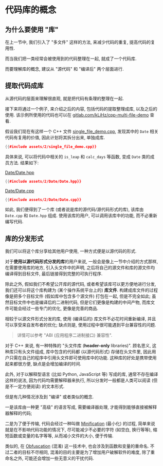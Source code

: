 # 代码库的概念

## 为什么要使用 "库"

在上一节中, 我们引入了 "多文件" 这样的方法, 来减少代码的重复, 提高代码的复用性.

而当我们把一类经常会被使用到的代码整理在一起, 就成了一个代码库.

而要理解库的概念, 建议从 "源代码" 和 "编译后" 两个层面进行.

## 提取代码成库

从源代码的层面来理解很直观, 就是把代码有条理的整理在一起.

接下来将通过一个例子, 来介绍之后的内容, 包括代码的提取整理成库, 以及之后的使用. 该示例所使用的代码也可以在 [gitlab.com/kLiHz/cpp-multi-file-demo](https://gitlab.com/kLiHz/cpp-multi-file-demo/) 查看.

假设我们现在有这样一个 C++ 文件 [single_file_demo.cpp](assets/2/single_file_demo.cpp), 发现其中的 `Date` 相关代码有复用的价值, 因此计划将其拆分出来, 单独成库.

```cpp
{{#include assets/2/single_file_demo.cpp}}
```

具体来说, 可以将代码中相关的 `is_leap` 和 `calc_days` 等函数, 变成 `Date` 类的成员方法. 结果如下:

[Date/Date.hpp](assets/2/Date/Date.hpp)

```cpp
{{#include assets/2/Date/Date.hpp}}
```

[Date/Date.cpp](assets/2/Date/Date.cpp)

```cpp
{{#include assets/2/Date/Date.cpp}}
```

如此, 我们便得到了一个库 (或者说是库的源代码/源代码形式的库), 该库由 `Date.cpp` 和 `Date.hpp` 组成. 使用该库的用户, 可以调用该库中的功能, 而不必重新编写代码.

## 库的分发形式

我们可以将这个库分享给其他用户使用, 一种方式便是以源代码的形式.

对于**使用以源代码形式分发的库**的用户来说, 一般会是像上一节中介绍的方式那样, 在需要使用库的地方, 引入头文件中的声明, 之后将自己的源文件和库的源文件均编译得到目标文件, 最后链接得到完整的可执行程序.

除此之外, 假如我们不希望公开库的源代码, 或者希望该库可以更方便地进行分发, 我们还可以将这个库构建为 (某个操作系统平台上的) **库文件**. 构建成库文件的过程像是把多个目标文件 (假如库中包含多个源文件) 打包在一起, 但是不完全如此; 虽然目标文件中也是编译后的二进制代码, 但是它们更像是构建的中间产物, 而库文件可能会经过一些专门的优化, 更像是完善的商品.

相较于以源文件形式分发的库, 使用 (编译后的) 库文件不必花时间重新编译, 并且可以享受来自发布者的优化; 缺点则是, 使用过程中很可能遇到平台兼容性的问题.

> 详情可以参考 "ABI (应用程序二进制接口) 兼容性".

对于 C++ 来说, 有一种特殊的 "头文件库 (**header-only** libraries)". 顾名思义, 这种库只有头文件组成, 库中包含的代码都 (以源代码形式) 存储在头文件里, 因此用户只需在自己的程序中引用头文件即可使用库中的功能. 这种库的好处是携带使用起来都很方便, 缺点是会增加编译的时间.

此外, 对于以解释型语言 (比如 Python, JavaScript 等) 写成的库, 通常不存在编译这样的说法, 因为代码均需要解释器来执行, 所以分发时一般都是人类可以阅读 (但是不一定方便阅读) 的文本形式.

但是有几种情况涉及到 "编译" 或者类似的概念. 

一是该库由一种更 "高级" 的语言写成, 需要编译器处理, 才能得到能够直接被解释器解释的代码; 

二是为了便于传输, 代码会经过一种叫做 [Minification](https://en.wikipedia.org/wiki/Minification_(programming)) (最小化) 的过程, 简单来说就是在不影响代码功能的情况下, 尽可能减少不必要的字符 (如空白, 换行等等), 缩短函数或变量的名字等等, 从而减小文件的大小, 便于传输.

类似的, 在 [Obfuscation](https://en.wikipedia.org/wiki/Obfuscation_(software)) (混淆) 这一技术中, 也会涉及到函数和变量的重命名. 不过二者的目标不尽相同, 混淆的目的主要是为了增加用户破解软件的难度, 除了重命名之外, 可能还会增加一些无意义的干扰代码.

